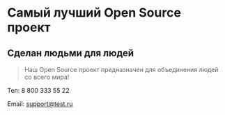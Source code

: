# Самый лучший Open Source проект

## Сделан людьми для людей

> Наш Open Source проект предназначен для объединения людей со всего мира!

Тел: 8 800 333 55 22

Email: [support@test.ru](https://github.com/netology-code/git-2-homeworks-pr/issues/1#:~:text=55%2022%0AEmail%3A-,support%40test.ru,-solarrust%20added)
